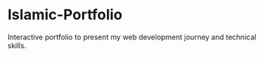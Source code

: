# Islamic-Portfolio
Interactive portfolio to present my web development journey and technical skills.
